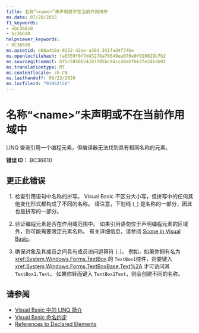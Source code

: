 ```yaml
---
title: 名称“<name>”未声明或不在当前作用域中
ms.date: 07/20/2015
f1_keywords:
- vbc36610
- bc36610
helpviewer_keywords:
- BC36610
ms.assetid: e66a4b8a-9252-42ae-a30d-341fad4f74be
ms.openlocfilehash: fa6559f0f7d43278a76649ea070e0f910029b7b2
ms.sourcegitcommit: bf5c5850654187705bc94cc40ebfb62fe346ab02
ms.translationtype: MT
ms.contentlocale: zh-CN
ms.lasthandoff: 09/23/2020
ms.locfileid: "91062156"
---
```

# <a name="name-name-is-either-not-declared-or-not-in-the-current-scope"></a>名称“\<name>”未声明或不在当前作用域中

LINQ 查询引用一个编程元素，但编译器无法找到具有相同名称的元素。  
  
 **错误 ID：** BC36610  
  
## <a name="to-correct-this-error"></a>更正此错误  
  
1. 检查引用语句中名称的拼写。 Visual Basic 不区分大小写，但拼写中的任何其他变化形式都构成了不同的名称。 请注意，下划线 (`_`) 是名称的一部分，因此也是拼写的一部分。  
  
2. 验证编程元素是否在作用域范围中。 如果引用语句位于声明编程元素的区域外，则可能需要限定元素名称。 有关详细信息，请参阅 [Scope in Visual Basic](../programming-guide/language-features/declared-elements/scope.md)。  
  
3. 确保对象及其成员之间具有成员访问运算符 (`.`)。 例如，如果你拥有名为 <xref:System.Windows.Forms.TextBox> 的 `TextBox1`控件，则要键入 <xref:System.Windows.Forms.TextBoxBase.Text%2A> 才可访问其 `TextBox1.Text`。 如果你转而键入 `TextBox1Text`，则会创建不同的名称。  
  
## <a name="see-also"></a>请参阅

- [Visual Basic 中的 LINQ 简介](../programming-guide/language-features/linq/introduction-to-linq.md)
- [Visual Basic 命名约定](../programming-guide/program-structure/naming-conventions.md)
- [References to Declared Elements](../programming-guide/language-features/declared-elements/references-to-declared-elements.md)
